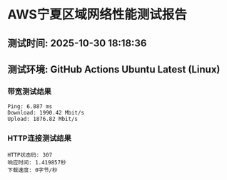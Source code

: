 # AWS宁夏区域网络性能测试报告
## 测试时间: 2025-10-30 18:18:36
## 测试环境: GitHub Actions Ubuntu Latest (Linux)

### 带宽测试结果
```
Ping: 6.887 ms
Download: 1990.42 Mbit/s
Upload: 1876.82 Mbit/s
```

### HTTP连接测试结果
```
HTTP状态码: 307
响应时间: 1.419857秒
下载速度: 0字节/秒
```

